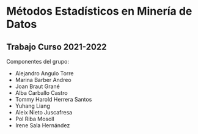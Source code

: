 # Métodos Estadísticos en Minería de Datos

## Trabajo Curso 2021-2022

Componentes del grupo:

- Alejandro Angulo Torre
- Marina Barber Andreo
- Joan Braut Grané
- Alba Carballo Castro
- Tommy Harold Herrera Santos
- Yuhang Liang
- Aleix Nieto Juscafresa
- Pol Riba Mosoll
- Irene Sala Hernández
